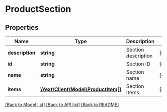 # ProductSection

## Properties
Name | Type | Description | Notes
------------ | ------------- | ------------- | -------------
**description** | **string** | Section description | [optional] 
**id** | **string** | Section ID | [optional] 
**name** | **string** | Section name | [optional] 
**items** | [**\Yext\Client\Model\ProductItem[]**](ProductItem.md) | Section Items | [optional] 

[[Back to Model list]](../README.md#documentation-for-models) [[Back to API list]](../README.md#documentation-for-api-endpoints) [[Back to README]](../README.md)


